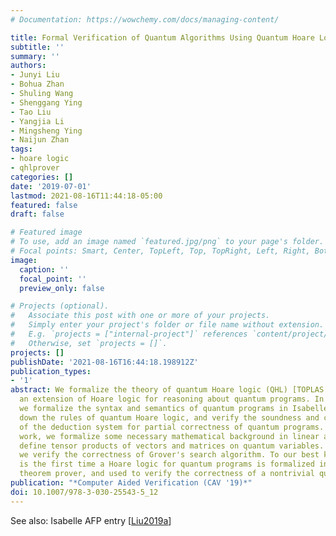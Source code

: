 ```yaml
---
# Documentation: https://wowchemy.com/docs/managing-content/

title: Formal Verification of Quantum Algorithms Using Quantum Hoare Logic
subtitle: ''
summary: ''
authors:
- Junyi Liu
- Bohua Zhan
- Shuling Wang
- Shenggang Ying
- Tao Liu
- Yangjia Li
- Mingsheng Ying
- Naijun Zhan
tags:
- hoare logic
- qhlprover
categories: []
date: '2019-07-01'
lastmod: 2021-08-16T11:44:18-05:00
featured: false
draft: false

# Featured image
# To use, add an image named `featured.jpg/png` to your page's folder.
# Focal points: Smart, Center, TopLeft, Top, TopRight, Left, Right, BottomLeft, Bottom, BottomRight.
image:
  caption: ''
  focal_point: ''
  preview_only: false

# Projects (optional).
#   Associate this post with one or more of your projects.
#   Simply enter your project's folder or file name without extension.
#   E.g. `projects = ["internal-project"]` references `content/project/deep-learning/index.md`.
#   Otherwise, set `projects = []`.
projects: []
publishDate: '2021-08-16T16:44:18.198912Z'
publication_types:
- '1'
abstract: We formalize the theory of quantum Hoare logic (QHL) [TOPLAS 33(6),19],
  an extension of Hoare logic for reasoning about quantum programs. In particular,
  we formalize the syntax and semantics of quantum programs in Isabelle/HOL, write
  down the rules of quantum Hoare logic, and verify the soundness and completeness
  of the deduction system for partial correctness of quantum programs. As preliminary
  work, we formalize some necessary mathematical background in linear algebra, and
  define tensor products of vectors and matrices on quantum variables. As an application,
  we verify the correctness of Grover's search algorithm. To our best knowledge, this
  is the first time a Hoare logic for quantum programs is formalized in an interactive
  theorem prover, and used to verify the correctness of a nontrivial quantum algorithm.
publication: "*Computer Aided Verification (CAV '19)*"
doi: 10.1007/978-3-030-25543-5_12
---
```

See also: Isabelle AFP entry [[Liu2019a](../Liu2019a)]